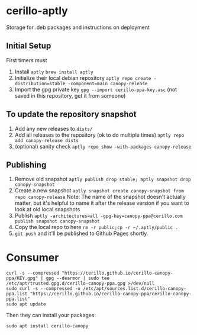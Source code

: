 # cerillo-aptly

Storage for .deb packages and instructions on deployment

## Initial Setup
First timers must
1. Install `aptly`
  `brew install aptly`
2. Initialize their local debian repository
  `aptly repo create -distribution=stable -component=main canopy-release`
3. Import the gpg private key `gpg --import cerillo-ppa-key.asc` (not saved in this repository, get it from someone)

## To update the repository snapshot
1. Add any new releases to `dists/`
2. Add all releases to the repository (ok to do multiple times)
  `aptly repo add canopy-release dists`
3. (optional) sanity check `aptly repo show -with-packages canopy-release`

## Publishing
1. Remove old snapshot `aptly publish drop stable; aptly snapshot drop canopy-snapshot`
1. Create a new snapshot `aptly snapshot create canopy-snapshot from repo canopy-release`
  Note: The name of the snapshot doesn't actually matter, but it's helpful to name it after the release version if you want to look at old local snapshots
2. Publish `aptly -architectures=all -gpg-key=canopy-ppa@cerillo.com publish snapshot canopy-snapshot`
3. Copy the local repo to here `rm -r public;cp -r ~/.aptly/public .`
4. `git push` and it'll be published to Github Pages shortly.

# Consumer
```
curl -s --compressed "https://cerillo.github.io/cerillo-canopy-ppa/KEY.gpg" | gpg --dearmor | sudo tee /etc/apt/trusted.gpg.d/cerillo-canopy-ppa.gpg >/dev/null
sudo curl -s --compressed -o /etc/apt/sources.list.d/cerillo-canopy-ppa.list "https://cerillo.github.io/cerillo-canopy-ppa/cerillo-canopy-ppa.list"
sudo apt update
```

Then they can install your packages:

`sudo apt install cerillo-canopy`